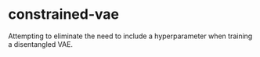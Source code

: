 # constrained-vae

Attempting to eliminate the need to include a hyperparameter when training a disentangled VAE.
